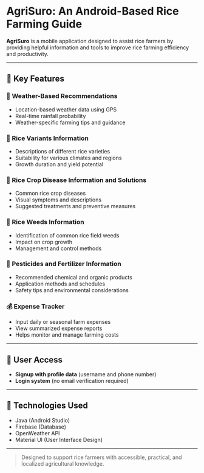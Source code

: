 # AgriSuro: An Android-Based Rice Farming Guide

**AgriSuro** is a mobile application designed to assist rice farmers by providing helpful information and tools to improve rice farming efficiency and productivity.

---

## 🌾 Key Features

### 📍 Weather-Based Recommendations
- Location-based weather data using GPS
- Real-time rainfall probability
- Weather-specific farming tips and guidance

### 🌾 Rice Variants Information
- Descriptions of different rice varieties
- Suitability for various climates and regions
- Growth duration and yield potential

### 🦠 Rice Crop Disease Information and Solutions
- Common rice crop diseases
- Visual symptoms and descriptions
- Suggested treatments and preventive measures

### 🌱 Rice Weeds Information
- Identification of common rice field weeds
- Impact on crop growth
- Management and control methods

### 🧪 Pesticides and Fertilizer Information
- Recommended chemical and organic products
- Application methods and schedules
- Safety tips and environmental considerations

### 💰 Expense Tracker
- Input daily or seasonal farm expenses
- View summarized expense reports
- Helps monitor and manage farming costs

---

## 🔐 User Access
- **Signup with profile data** (username and phone number)
- **Login system** (no email verification required)

---

## 🔧 Technologies Used
- Java (Android Studio)
- Firebase (Database)
- OpenWeather API
- Material UI (User Interface Design)

---

> Designed to support rice farmers with accessible, practical, and localized agricultural knowledge.
